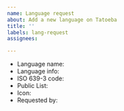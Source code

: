 ```yaml
---
name: Language request
about: Add a new language on Tatoeba
title: ''
labels: lang-request
assignees: 

---
```


* Language name: 
* Language info: 
* ISO 639-3 code: 
* Public List: 
* Icon: 
* Requested by:
